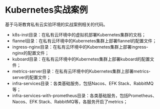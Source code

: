 # Kubernetes实战案例

基于马哥教育私有云实验环境的实战案例相关的代码。

- k8s-inst目录：在私有云环境中的虚拟机部署Kubernetes集群的文档；
- flannel目录：在私有云环境中的Kubernetes集群上部署flannel的配置文件； 
- ingress-nginx目录：在私有云环境中的Kubernetes集群上部署ingress-nginx的配置文件；
- kuboard目录：在私有云环境中的Kubernetes集群上部署kuboard的配置文件；
- metrics-server目录：在私有云环境中的Kubernetes集群上部署metrics-server的配置文件；
- infra-services目录：各类基础服务，包括Nacos、EFK Stack、RabbitMQ等； 
- infra-services-with-prometheus目录：各类基础服务，包括Prometheus、Nacos、EFK Stack、RabbitMQ等，各服务开启了metrics； 
